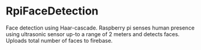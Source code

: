 # RpiFaceDetection
Face detection using Haar-cascade. Raspberry pi senses human presence using ultrasonic sensor up-to a range of 2 meters and detects faces. Uploads total number of faces to firebase.

